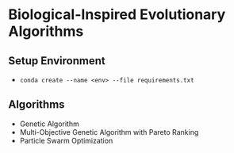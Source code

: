 # Biological-Inspired Evolutionary Algorithms

## Setup Environment
- `conda create --name <env> --file requirements.txt`

## Algorithms
* Genetic Algorithm
* Multi-Objective Genetic Algorithm with Pareto Ranking
* Particle Swarm Optimization
